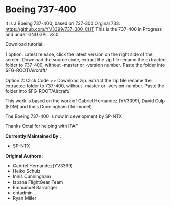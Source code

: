 Boeing 737-400
=================================================
It is a Boeing 737-400, based on 737-300
Orginal 733: https://github.com/YV3399/737-300-CHT
This is the 737-400 in Progress and under GNU GPL v3.0


Download tutorial:

1 option: Latest release, click the latest version on the right side of the screen. Download the source code, extract the zip file
rename the extracted folder to 737-400, without -master or -version number. Paste the folder into $FG-ROOT/Aircraft/

Option 2: Click Code >> Download zip. extract the zip file
rename the extracted folder to 737-400, without -master or -version-number. Paste the folder into $FG-ROOT/Aircraft/

This work is based on the work of Gabriel Hernandez (YV3399), David Culp (FDM) and Innis Cunningham (3d-model).

The Boeing 737-400 is now in development by SP-NTX

Thanks Octal for helping with ITAF


<b>Currently Maintained By :</b>
- SP-NTX

<b>Original Authors :</b>
- Gabriel Hernandez(YV3399)
- Heiko Schulz
- Innis Cunningham
- Ispana FlightGear Team
- Emmanuel Barranger
- chtadmin
- Ryan Miller
